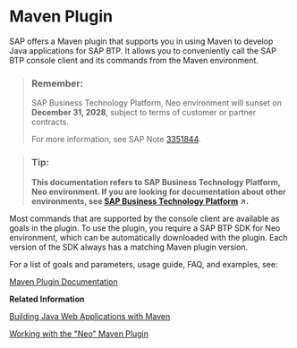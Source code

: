<!-- loio4cbdab6e2eb14c92ab76540ffb32174c -->

# Maven Plugin

SAP offers a Maven plugin that supports you in using Maven to develop Java applications for SAP BTP. It allows you to conveniently call the SAP BTP console client and its commands from the Maven environment.

> ### Remember:  
> SAP Business Technology Platform, Neo environment will sunset on **December 31, 2028**, subject to terms of customer or partner contracts.
> 
> For more information, see SAP Note [3351844](https://me.sap.com/notes/3351844).

> ### Tip:  
> **This documentation refers to SAP Business Technology Platform, Neo environment. If you are looking for documentation about other environments, see [SAP Business Technology Platform](https://help.sap.com/viewer/65de2977205c403bbc107264b8eccf4b/Cloud/en-US/6a2c1ab5a31b4ed9a2ce17a5329e1dd8.html "SAP Business Technology Platform (SAP BTP) is an integrated offering comprised of the following technology portfolios: application development; process automation; integration; data, analytics, and enterprise planning; artificial intelligence. The platform offers users the ability to turn data into business value, compose end-to-end business processes, connect entire IT landscapes, and personalize, build and extend SAP applications. This reduces the overall total cost of ownership maintaining SAP landscapes and third-party software across end-to-end business processes.") :arrow_upper_right:.**

Most commands that are supported by the console client are available as goals in the plugin. To use the plugin, you require a SAP BTP SDK for Neo environment, which can be automatically downloaded with the plugin. Each version of the SDK always has a matching Maven plugin version.

For a list of goals and parameters, usage guide, FAQ, and examples, see:

[Maven Plugin Documentation](https://help.sap.com/doc/c1800a249a6d46e7b73243688ca1fa99/Cloud/en-US/index.html)

**Related Information**  


[Building Java Web Applications with Maven](https://blogs.sap.com/2014/05/27/building-java-applications-with-maven/)

[Working with the "Neo" Maven Plugin](https://blogs.sap.com/2014/05/27/working-with-the-neo-maven-plugin-2/)

